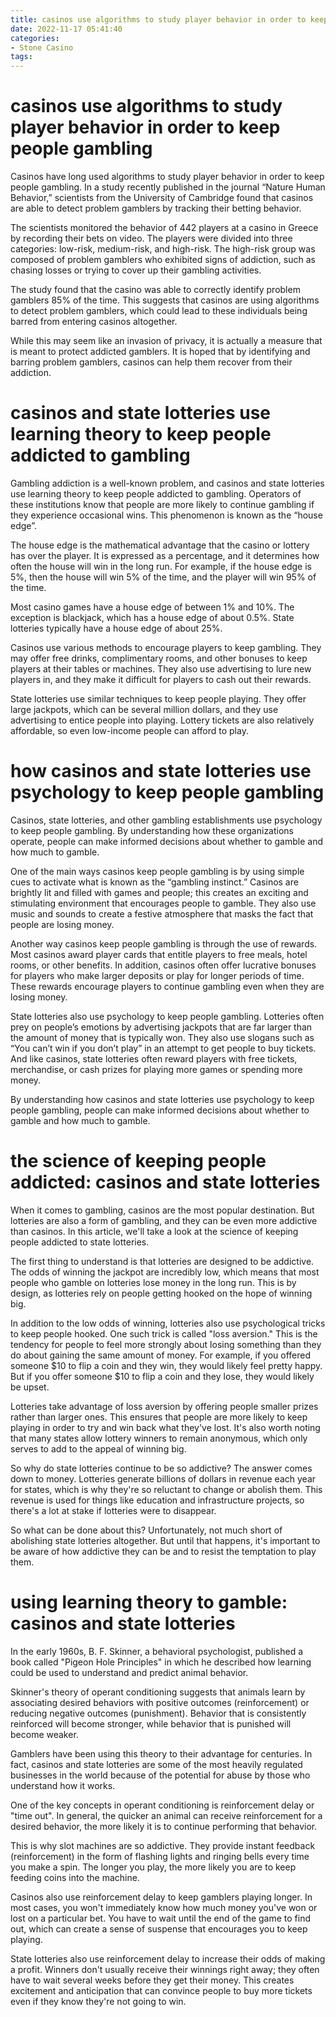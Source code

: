 ```yaml
---
title: casinos use algorithms to study player behavior in order to keep people gambling
date: 2022-11-17 05:41:40
categories:
- Stone Casino
tags:
---
```



#  casinos use algorithms to study player behavior in order to keep people gambling

Casinos have long used algorithms to study player behavior in order to keep people gambling. In a study recently published in the journal “Nature Human Behavior,” scientists from the University of Cambridge found that casinos are able to detect problem gamblers by tracking their betting behavior.

The scientists monitored the behavior of 442 players at a casino in Greece by recording their bets on video. The players were divided into three categories: low-risk, medium-risk, and high-risk. The high-risk group was composed of problem gamblers who exhibited signs of addiction, such as chasing losses or trying to cover up their gambling activities.

The study found that the casino was able to correctly identify problem gamblers 85% of the time. This suggests that casinos are using algorithms to detect problem gamblers, which could lead to these individuals being barred from entering casinos altogether.

While this may seem like an invasion of privacy, it is actually a measure that is meant to protect addicted gamblers. It is hoped that by identifying and barring problem gamblers, casinos can help them recover from their addiction.

#  casinos and state lotteries use learning theory to keep people addicted to gambling

Gambling addiction is a well-known problem, and casinos and state lotteries use learning theory to keep people addicted to gambling. Operators of these institutions know that people are more likely to continue gambling if they experience occasional wins. This phenomenon is known as the “house edge”.

The house edge is the mathematical advantage that the casino or lottery has over the player. It is expressed as a percentage, and it determines how often the house will win in the long run. For example, if the house edge is 5%, then the house will win 5% of the time, and the player will win 95% of the time.

Most casino games have a house edge of between 1% and 10%. The exception is blackjack, which has a house edge of about 0.5%. State lotteries typically have a house edge of about 25%.

Casinos use various methods to encourage players to keep gambling. They may offer free drinks, complimentary rooms, and other bonuses to keep players at their tables or machines. They also use advertising to lure new players in, and they make it difficult for players to cash out their rewards.

State lotteries use similar techniques to keep people playing. They offer large jackpots, which can be several million dollars, and they use advertising to entice people into playing. Lottery tickets are also relatively affordable, so even low-income people can afford to play.

#  how casinos and state lotteries use psychology to keep people gambling

Casinos, state lotteries, and other gambling establishments use psychology to keep people gambling. By understanding how these organizations operate, people can make informed decisions about whether to gamble and how much to gamble.

One of the main ways casinos keep people gambling is by using simple cues to activate what is known as the “gambling instinct.” Casinos are brightly lit and filled with games and people; this creates an exciting and stimulating environment that encourages people to gamble. They also use music and sounds to create a festive atmosphere that masks the fact that people are losing money.

Another way casinos keep people gambling is through the use of rewards. Most casinos award player cards that entitle players to free meals, hotel rooms, or other benefits. In addition, casinos often offer lucrative bonuses for players who make larger deposits or play for longer periods of time. These rewards encourage players to continue gambling even when they are losing money.

State lotteries also use psychology to keep people gambling. Lotteries often prey on people’s emotions by advertising jackpots that are far larger than the amount of money that is typically won. They also use slogans such as “You can’t win if you don’t play” in an attempt to get people to buy tickets. And like casinos, state lotteries often reward players with free tickets, merchandise, or cash prizes for playing more games or spending more money.

By understanding how casinos and state lotteries use psychology to keep people gambling, people can make informed decisions about whether to gamble and how much to gamble.

#  the science of keeping people addicted: casinos and state lotteries

When it comes to gambling, casinos are the most popular destination. But lotteries are also a form of gambling, and they can be even more addictive than casinos. In this article, we'll take a look at the science of keeping people addicted to state lotteries.

The first thing to understand is that lotteries are designed to be addictive. The odds of winning the jackpot are incredibly low, which means that most people who gamble on lotteries lose money in the long run. This is by design, as lotteries rely on people getting hooked on the hope of winning big.

In addition to the low odds of winning, lotteries also use psychological tricks to keep people hooked. One such trick is called "loss aversion." This is the tendency for people to feel more strongly about losing something than they do about gaining the same amount of money. For example, if you offered someone $10 to flip a coin and they win, they would likely feel pretty happy. But if you offer someone $10 to flip a coin and they lose, they would likely be upset.

Lotteries take advantage of loss aversion by offering people smaller prizes rather than larger ones. This ensures that people are more likely to keep playing in order to try and win back what they've lost. It's also worth noting that many states allow lottery winners to remain anonymous, which only serves to add to the appeal of winning big.

So why do state lotteries continue to be so addictive? The answer comes down to money. Lotteries generate billions of dollars in revenue each year for states, which is why they're so reluctant to change or abolish them. This revenue is used for things like education and infrastructure projects, so there's a lot at stake if lotteries were to disappear.

So what can be done about this? Unfortunately, not much short of abolishing state lotteries altogether. But until that happens, it's important to be aware of how addictive they can be and to resist the temptation to play them.

#  using learning theory to gamble: casinos and state lotteries

In the early 1960s, B. F. Skinner, a behavioral psychologist, published a book called "Pigeon Hole Principles" in which he described how learning could be used to understand and predict animal behavior.

Skinner's theory of operant conditioning suggests that animals learn by associating desired behaviors with positive outcomes (reinforcement) or reducing negative outcomes (punishment). Behavior that is consistently reinforced will become stronger, while behavior that is punished will become weaker.

Gamblers have been using this theory to their advantage for centuries. In fact, casinos and state lotteries are some of the most heavily regulated businesses in the world because of the potential for abuse by those who understand how it works.

One of the key concepts in operant conditioning is reinforcement delay or "time out". In general, the quicker an animal can receive reinforcement for a desired behavior, the more likely it is to continue performing that behavior.

This is why slot machines are so addictive. They provide instant feedback (reinforcement) in the form of flashing lights and ringing bells every time you make a spin. The longer you play, the more likely you are to keep feeding coins into the machine.

Casinos also use reinforcement delay to keep gamblers playing longer. In most cases, you won't immediately know how much money you've won or lost on a particular bet. You have to wait until the end of the game to find out, which can create a sense of suspense that encourages you to keep playing.

State lotteries also use reinforcement delay to increase their odds of making a profit. Winners don't usually receive their winnings right away; they often have to wait several weeks before they get their money. This creates excitement and anticipation that can convince people to buy more tickets even if they know they're not going to win.